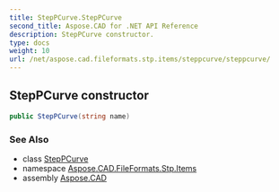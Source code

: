 ```yaml
---
title: StepPCurve.StepPCurve
second_title: Aspose.CAD for .NET API Reference
description: StepPCurve constructor. 
type: docs
weight: 10
url: /net/aspose.cad.fileformats.stp.items/steppcurve/steppcurve/
---
```

## StepPCurve constructor

```csharp
public StepPCurve(string name)
```

### See Also

* class [StepPCurve](../)
* namespace [Aspose.CAD.FileFormats.Stp.Items](../../steppcurve/)
* assembly [Aspose.CAD](../../../)


